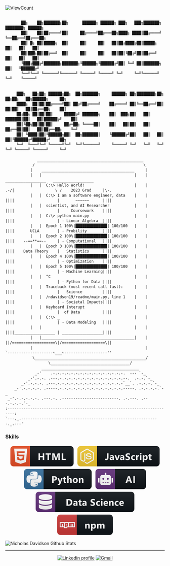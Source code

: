 ![ViewCount](https://views.whatilearened.today/views/github/ndavidson19/ndavidson19.svg?cache=remove)

```

       ██╗    ██╗███████╗██╗      ██████╗ ██████╗ ███╗   ███╗███████╗    ████████╗ ██████╗ 
       ██║    ██║██╔════╝██║     ██╔════╝██╔═══██╗████╗ ████║██╔════╝    ╚══██╔══╝██╔═══██╗
       ██║ █╗ ██║█████╗  ██║     ██║     ██║   ██║██╔████╔██║█████╗         ██║   ██║   ██║
       ██║███╗██║██╔══╝  ██║     ██║     ██║   ██║██║╚██╔╝██║██╔══╝         ██║   ██║   ██║
       ╚███╔███╔╝███████╗███████╗╚██████╗╚██████╔╝██║ ╚═╝ ██║███████╗       ██║   ╚██████╔╝
       ╚══╝╚══╝ ╚══════╝╚══════╝ ╚═════╝ ╚═════╝ ╚═╝     ╚═╝╚══════╝       ╚═╝    ╚═════╝ 
                                                                                    
                                                                                                                 
     ███╗   ██╗██╗ ██████╗██╗  ██╗███████╗     ██████╗ ██╗████████╗██╗  ██╗██╗   ██╗██████╗     ██╗
     ████╗  ██║██║██╔════╝██║ ██╔╝██╔════╝    ██╔════╝ ██║╚══██╔══╝██║  ██║██║   ██║██╔══██╗    ██║
     ██╔██╗ ██║██║██║     █████╔╝ ███████╗    ██║  ███╗██║   ██║   ███████║██║   ██║██████╔╝    ██║
     ██║╚██╗██║██║██║     ██╔═██╗ ╚════██║    ██║   ██║██║   ██║   ██╔══██║██║   ██║██╔══██╗    ╚═╝
     ██║ ╚████║██║╚██████╗██║  ██╗███████║    ╚██████╔╝██║   ██║   ██║  ██║╚██████╔╝██████╔╝    ██╗
     ╚═╝  ╚═══╝╚═╝ ╚═════╝╚═╝  ╚═╝╚══════╝     ╚═════╝ ╚═╝   ╚═╝   ╚═╝  ╚═╝ ╚═════╝ ╚═════╝     ╚═╝
     
              _______________________________________________                                                                             
            /                                                \
           |    _________________________________________     |
           |   |                                         |    |         __________________   __________________
           |   |  C:\> Hello World!                      |    |      .-/|                  \ /    2023 Grad     |\-.
           |   |  C:\> I am a software engineer, data    |    |      ||||                   |       ~~~~~~      ||||
           |   |  scientist, and AI Researcher           |    |      ||||                   |     Coursework    ||||                 
           |   |  C:\> python main.py                    |    |      ||||                   | - Linear Algebra  ||||
           |   |  Epoch 1 100%|██████████████| 100/100   |    |      ||||       UCLA        | - Probility       ||||
           |   |  Epoch 2 100%|██████████████| 100/100   |    |      ||||    --==**==--     | - Computational   ||||
           |   |  Epoch 3 100%|██████████████| 100/100   |    |      ||||    Data Theory    |   Statistics      ||||
           |   |  Epoch 4 100%|██████████████| 100/100   |    |      ||||                   | - Optimization    ||||
           |   |  Epoch 5 100%|██████████████| 100/100   |    |      ||||                   | - Machine Learning||||
           |   |  ^C                                     |    |      ||||                   | - Python for Data ||||
           |   |  Traceback (most recent call last):     |    |      ||||                   |   Science         ||||
           |   |  /ndavidson19/readme/main.py, line 1    |    |      ||||                   | - Societal Impacts||||
           |   |  Keyboard Interupt                      |    |      ||||                   |  of Data          ||||
           |   |  C:\> _                                 |    |      ||||                   | - Data Modeling   ||||
           |   |                                         |    |      ||||__________________ | __________________||||
           |   |_________________________________________|    |      ||/===================\|/===================\||
           |                                                  |      `--------------------~___~-------------------''
            \_________________________________________________/
                   \___________________________________/
                ___________________________________________
             _-'    .-.-.-.-.-.-.-.-.-.-.-.-.-.-.-.-.  --- `-_
          _-'.-.-. .---.-.-.-.-.-.-.-.-.-.-.-.-.-.-.--.  .-.-.`-_
       _-'.-.-.-. .---.-.-.-.-.-.-.-.-.-.-.-.-.-.-.-`__`. .-.-.-.`-_
    _-'.-.-.-.-. .-----.-.-.-.-.-.-.-.-.-.-.-.-.-.-.-----. .-.-.-.-.`-_
 _-'.-.-.-.-.-. .---.-. .-------------------------. .-.---. .---.-.-.-.`-_
:-------------------------------------------------------------------------:
`---._.-------------------------------------------------------------._.---'

```

<!--
**ndavidson19/ndavidson19** is a ✨ _special_ ✨ repository because its `README.md` (this file) appears on your GitHub profile.

Here are some ideas to get you started:

- 🔭 I’m currently working on ...
- 🌱 I’m currently learning ...
- 👯 I’m looking to collaborate on ...
- 🤔 I’m looking for help with ...
- 💬 Ask me about ...
- 📫 How to reach me: ...
- 😄 Pronouns: ...
- ⚡ Fun fact: ...
-->

### Skills

<p align="center">
 <img src="https://github.com/anishghimire603/anishghimire603/blob/master/Assets/html.svg" alt="html" style="vertical-align:top; margin:4px">
 <img src="https://github.com/anishghimire603/anishghimire603/blob/master/Assets/javascript.svg" alt="javascript" style="vertical-align:top; margin:4px">
 <img src="https://github.com/anishghimire603/anishghimire603/blob/master/Assets/python.svg" alt="python" style="vertical-align:top; margin:4px">
 <img src="https://github.com/anishghimire603/anishghimire603/blob/master/Assets/ai.svg" alt="ai" style="vertical-align:top; margin:4px">
 <img src="https://github.com/anishghimire603/anishghimire603/blob/master/Assets/datascience.svg" alt="datascience" style="vertical-align:top; margin:4px">
 <img src="https://github.com/anishghimire603/anishghimire603/blob/master/Assets/npm.svg" alt="npm" style="vertical-align:top; margin:4px">
</p>


   
![Nicholas Davidson Github Stats](https://github-readme-stats.vercel.app/api?username=ndavidson19&show_icons=true&title_color=fff&icon_color=79ff97&text_color=9f9f9f&bg_color=151515)

-------

<p align="center">
    <a href="https://www.linkedin.com/in/nicholasdavidson01/"><img alt="Linkedin profile" title="Linkedin" src="https://raw.githubusercontent.com/Thomas-George-T/Thomas-George-T/master/assets/linkedin.svg" width="100" height="30" /></a>
    <a href="mailto:ndavidson19@ucla.edu"><img alt="Gmail" src="https://raw.githubusercontent.com/Thomas-George-T/Thomas-George-T/master/assets/google-gmail.svg" title="Email" width="100" height="30" /></a>

</p>


